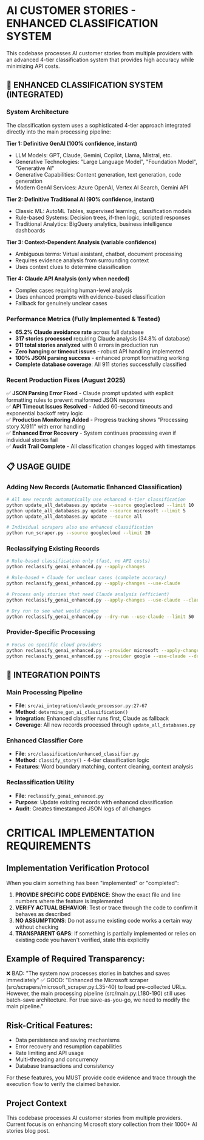 # AI CUSTOMER STORIES - ENHANCED CLASSIFICATION SYSTEM

This codebase processes AI customer stories from multiple providers with an advanced 4-tier classification system that provides high accuracy while minimizing API costs.

## 🚀 ENHANCED CLASSIFICATION SYSTEM (INTEGRATED)

### System Architecture
The classification system uses a sophisticated 4-tier approach integrated directly into the main processing pipeline:

**Tier 1: Definitive GenAI (100% confidence, instant)**
- LLM Models: GPT, Claude, Gemini, Copilot, Llama, Mistral, etc.
- Generative Technologies: "Large Language Model", "Foundation Model", "Generative AI"
- Generative Capabilities: Content generation, text generation, code generation
- Modern GenAI Services: Azure OpenAI, Vertex AI Search, Gemini API

**Tier 2: Definitive Traditional AI (90% confidence, instant)**
- Classic ML: AutoML Tables, supervised learning, classification models
- Rule-based Systems: Decision trees, if-then logic, scripted responses
- Traditional Analytics: BigQuery analytics, business intelligence dashboards

**Tier 3: Context-Dependent Analysis (variable confidence)**
- Ambiguous terms: Virtual assistant, chatbot, document processing
- Requires evidence analysis from surrounding context
- Uses context clues to determine classification

**Tier 4: Claude API Analysis (only when needed)**
- Complex cases requiring human-level analysis
- Uses enhanced prompts with evidence-based classification
- Fallback for genuinely unclear cases

### Performance Metrics (Fully Implemented & Tested)
- **65.2% Claude avoidance rate** across full database
- **317 stories processed** requiring Claude analysis (34.8% of database)  
- **911 total stories analyzed** with 0 errors in production run
- **Zero hanging or timeout issues** - robust API handling implemented
- **100% JSON parsing success** - enhanced prompt formatting working
- **Complete database coverage**: All 911 stories successfully classified

### Recent Production Fixes (August 2025)
✅ **JSON Parsing Error Fixed** - Claude prompt updated with explicit formatting rules to prevent malformed JSON responses  
✅ **API Timeout Issues Resolved** - Added 60-second timeouts and exponential backoff retry logic  
✅ **Production Monitoring Added** - Progress tracking shows "Processing story X/911" with error handling  
✅ **Enhanced Error Recovery** - System continues processing even if individual stories fail  
✅ **Audit Trail Complete** - All classification changes logged with timestamps  

## 📋 USAGE GUIDE

### Adding New Records (Automatic Enhanced Classification)
```bash
# All new records automatically use enhanced 4-tier classification
python update_all_databases.py update --source googlecloud --limit 10
python update_all_databases.py update --source microsoft --limit 5
python update_all_databases.py update --source all

# Individual scrapers also use enhanced classification
python run_scraper.py --source googlecloud --limit 20
```

### Reclassifying Existing Records
```bash
# Rule-based classification only (fast, no API costs)
python reclassify_genai_enhanced.py --apply-changes

# Rule-based + Claude for unclear cases (complete accuracy)
python reclassify_genai_enhanced.py --apply-changes --use-claude

# Process only stories that need Claude analysis (efficient)
python reclassify_genai_enhanced.py --apply-changes --use-claude --claude-only

# Dry run to see what would change
python reclassify_genai_enhanced.py --dry-run --use-claude --limit 50
```

### Provider-Specific Processing
```bash
# Focus on specific cloud providers
python reclassify_genai_enhanced.py --provider microsoft --apply-changes
python reclassify_genai_enhanced.py --provider google --use-claude --dry-run
```

## 🔧 INTEGRATION POINTS

### Main Processing Pipeline
- **File**: `src/ai_integration/claude_processor.py:27-67`
- **Method**: `determine_gen_ai_classification()`
- **Integration**: Enhanced classifier runs first, Claude as fallback
- **Coverage**: All new records processed through `update_all_databases.py`

### Enhanced Classifier Core
- **File**: `src/classification/enhanced_classifier.py`
- **Method**: `classify_story()` - 4-tier classification logic
- **Features**: Word boundary matching, content cleaning, context analysis

### Reclassification Utility
- **File**: `reclassify_genai_enhanced.py`
- **Purpose**: Update existing records with enhanced classification
- **Audit**: Creates timestamped JSON logs of all changes



# CRITICAL IMPLEMENTATION REQUIREMENTS

## Implementation Verification Protocol
When you claim something has been "implemented" or "completed":

1. **PROVIDE SPECIFIC CODE EVIDENCE**: Show the exact file and line numbers where the feature is implemented
2. **VERIFY ACTUAL BEHAVIOR**: Test or trace through the code to confirm it behaves as described  
3. **NO ASSUMPTIONS**: Do not assume existing code works a certain way without checking
4. **TRANSPARENT GAPS**: If something is partially implemented or relies on existing code you haven't verified, state this explicitly

## Example of Required Transparency:
❌ BAD: "The system now processes stories in batches and saves immediately"
✅ GOOD: "Enhanced the Microsoft scraper (src/scrapers/microsoft_scraper.py:L35-40) to load pre-collected URLs. However, the main processing pipeline (src/main.py:L180-190) still uses batch-save architecture. For true save-as-you-go, we need to modify the main pipeline."

## Risk-Critical Features:
- Data persistence and saving mechanisms
- Error recovery and resumption capabilities  
- Rate limiting and API usage
- Multi-threading and concurrency
- Database transactions and consistency

For these features, you MUST provide code evidence and trace through the execution flow to verify the claimed behavior.

## Project Context
This codebase processes AI customer stories from multiple providers. Current focus is on enhancing Microsoft story collection from their 1000+ AI stories blog post.
